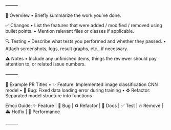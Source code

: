 ⸻

📌 Overview
	•	Briefly summarize the work you’ve done.

✅ Changes
	•	List the features that were added / modified / removed using bullet points.
	•	Mention relevant files or classes if applicable.

🔍 Testing
	•	Describe what tests you performed and whether they passed.
	•	Attach screenshots, logs, result graphs, etc., if necessary.

⚠️ Notes
	•	Include any unfinished items, things the reviewer should pay attention to, or related issue numbers.

⸻

📝 Example PR Titles
	•	✨ Feature: Implemented image classification CNN model
	•	🐛 Bug: Fixed data loading error during training
	•	♻️ Refactor: Separated model structure into functions

Emoji Guide: ✨ Feature | 🐛 Bug | ♻️ Refactor | 📝 Docs | ✅ Test | 🔥 Remove | 🚑 Hotfix | 🚀 Performance

⸻
